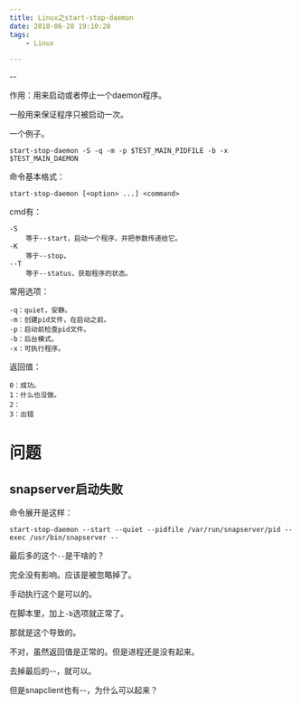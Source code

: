 ```yaml
---
title: Linux之start-stop-daemon
date: 2018-06-28 19:10:28
tags:
	- Linux

---
```


--

作用：用来启动或者停止一个daemon程序。

一般用来保证程序只被启动一次。



一个例子。

```
start-stop-daemon -S -q -m -p $TEST_MAIN_PIDFILE -b -x $TEST_MAIN_DAEMON
```

命令基本格式：

```
start-stop-daemon [<option> ...] <command>
```

cmd有：

```
-S
	等于--start，启动一个程序，并把参数传递给它。
-K
	等于--stop，
--T
	等于--status，获取程序的状态。

```

常用选项：

```
-q：quiet，安静。
-m：创建pid文件，在启动之前。
-p：启动前检查pid文件。
-b：后台模式。
-x：可执行程序。
```



返回值：

```
0：成功。
1：什么也没做。
2：
3：出错
```



# 问题

## snapserver启动失败

命令展开是这样：

```
start-stop-daemon --start --quiet --pidfile /var/run/snapserver/pid --exec /usr/bin/snapserver -- 
```

最后多的这个`--`是干啥的？

完全没有影响。应该是被忽略掉了。

手动执行这个是可以的。

在脚本里，加上`-b`选项就正常了。

那就是这个导致的。

不对，虽然返回值是正常的。但是进程还是没有起来。

去掉最后的--，就可以。

但是snapclient也有--，为什么可以起来？


